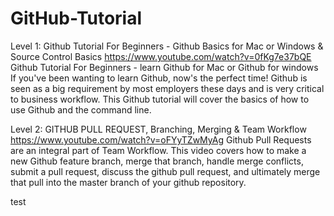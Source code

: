# GitHub-Tutorial


Level 1: Github Tutorial For Beginners - Github Basics for Mac or Windows & Source Control Basics
https://www.youtube.com/watch?v=0fKg7e37bQE
Github Tutorial For Beginners - learn Github for Mac or Github for windows
If you've been wanting to learn Github, now's the perfect time!  Github is seen as a big requirement by most employers these days and is very critical to business workflow.  This Github tutorial will cover the basics of how to use Github and the command line.


Level 2: GITHUB PULL REQUEST, Branching, Merging & Team Workflow
https://www.youtube.com/watch?v=oFYyTZwMyAg
Github Pull Requests are an integral part of Team Workflow.  This video covers how to make a new Github feature branch, merge that branch, handle merge conflicts, submit a pull request, discuss the github pull request, and ultimately merge that pull into the master branch of your github repository.

test